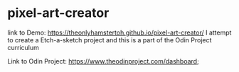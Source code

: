 # pixel-art-creator
link to Demo: https://theonlyhamstertoh.github.io/pixel-art-creator/
I attempt to create a Etch-a-sketch project and this is a part of the Odin Project curriculum 

Link to Odin Project: https://www.theodinproject.com/dashboard;